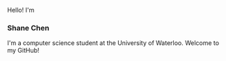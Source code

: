 Hello! I'm

###  Shane Chen

I'm a computer science student at the University of Waterloo. Welcome to my GitHub!
